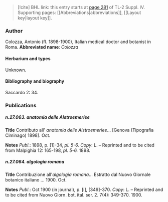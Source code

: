 > [!cite] BHL link: this entry starts at [page 281](https://www.biodiversitylibrary.org/page/33265958) of TL-2 Suppl. IV.
> Supporting pages: [[Abbreviations|abbreviations]], [[Layout key|layout key]].

### Author

Colozza, Antonio (fl. 1898-1900), Italian medical doctor and botanist in Roma. 
**Abbreviated name**: *Colozza*

#### Herbarium and types

Unknown.

#### Bibliography and biography

Saccardo 2: 34.

### Publications

##### n.27.063. anatomia delle Alstroemeriee

**Title**
Contributo all' *anatomia delle Alstroemeriee*... \[Genova (Tipografia Ciminago) 1898\]. Oct.

**Notes**
*Publ*.: 1898, p. \[1\]-34, *pl. 5-6.* *Copy*: L. – Reprinted and to be cited from Malpighia 12: 165-198, *pl. 5-6.* 1898.

##### n.27.064. algologia romana

**Title**
Contribuzione all'*algologia romana*... Estratto dal Nuovo Giornale botanico italiano ... 1900. Oct.

**Notes**
*Publ*.: Oct 1900 (in journal), p. \[i\], \[349\]-370. *Copy*: L. – Reprinted and to be cited from Nuovo Giorn. bot. ital. ser. 2. 7(4): 349-370. 1900.


